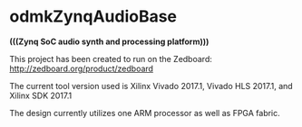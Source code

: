 # odmkZynqAudioBase
__(((Zynq SoC audio synth and processing platform)))__

This project has been created to run on the Zedboard:
http://zedboard.org/product/zedboard

The current tool version used is Xilinx Vivado 2017.1, Vivado HLS 2017.1, and Xilinx SDK 2017.1



The design currently utilizes one ARM processor as well as FPGA fabric.


